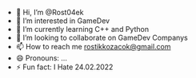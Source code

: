 - 👋 Hi, I’m @Rost04ek
- 👀 I’m interested in GameDev
- 🌱 I’m currently learning C++ and Python
- 💞️ I’m looking to collaborate on GameDev Companys
- 📫 How to reach me rostikkozacok@gmail.com
- 😄 Pronouns: ...
- ⚡ Fun fact: I Hate 24.02.2022

<!---
Rost04ek/Rost04ek is a ✨ special ✨ repository because its `README.md` (this file) appears on your GitHub profile.
You can click the Preview link to take a look at your changes.
--->
